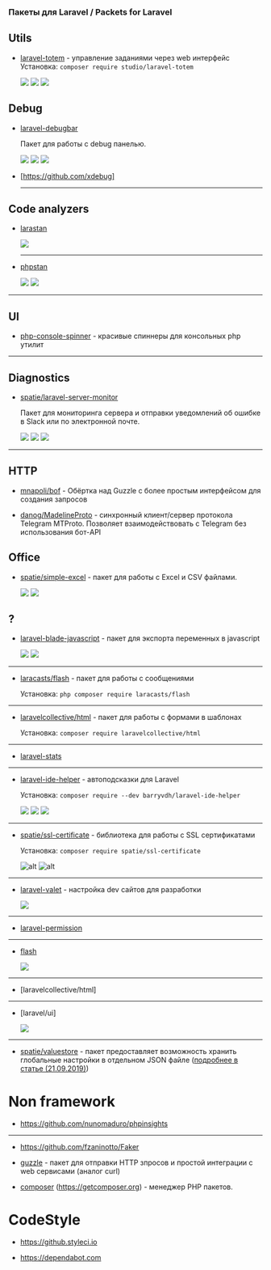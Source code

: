 ### Пакеты для Laravel / Packets for Laravel



## Utils

- [laravel-totem](https://github.com/codestudiohq/laravel-totem) - управление заданиями через web интерфейс
![]()
    Установка: ```composer require studio/laravel-totem```

    ![](https://img.shields.io/github/stars/codestudiohq/laravel-totem)
    ![](https://img.shields.io/github/license/codestudiohq/laravel-totem)
    ![](https://img.shields.io/badge/Laravel-Ready-Red)

## Debug

- [laravel-debugbar](https://github.com/barryvdh/laravel-debugbar)

    Пакет для работы с debug панелью.

    ![](https://img.shields.io/github/stars/barryvdh/laravel-debugbar)
    ![](https://img.shields.io/github/license/barryvdh/laravel-debugbar)
    ![](https://img.shields.io/badge/Laravel-Ready-Red)
    
- [https://github.com/xdebug]

    ---

## Code analyzers
- [larastan](https://github.com/nunomaduro/larastan)

    ![](https://img.shields.io/badge/Laravel-Ready-Red)
    
    ---

- [phpstan](https://github.com/phpstan/phpstan)

    ![](https://img.shields.io/github/stars/phpstan/phpstan)
    ![](https://img.shields.io/github/license/phpstan/phpstan)

---

## UI
  - [php-console-spinner](https://github.com/alecrabbit/php-console-spinner) - красивые спиннеры для консольных php утилит

---

## Diagnostics

- [spatie/laravel-server-monitor](https://github.com/spatie/laravel-server-monitor)

    Пакет для мониторинга сервера и отправки уведомлений об ошибке в Slack или по электронной почте.

    ![](https://img.shields.io/github/stars/spatie/laravel-server-monitor)
    ![](https://img.shields.io/github/license/spatie/laravel-server-monitor)
    ![](https://img.shields.io/badge/Laravel-Ready-Red)


---

## HTTP

- [mnapoli/bof](https://github.com/mnapoli/bof) - Обёртка над Guzzle с более простым интерфейсом для создания запросов

- [danog/MadelineProto](https://github.com/danog/MadelineProto) - синхронный клиент/сервер протокола Telegram MTProto. Позволяет взаимодействовать с Telegram без использования бот-API

## Office

* [spatie/simple-excel](https://github.com/spatie/simple-excel) - пакет для работы с Excel и CSV файлами.

    ![](https://img.shields.io/github/stars/spatie/simple-excel)
    ![](https://img.shields.io/github/license/spatie/simple-excel)


## ?

* [laravel-blade-javascript](https://github.com/spatie/laravel-blade-javascript) - пакет для экспорта переменных в javascript

    ![](https://img.shields.io/github/stars/spatie/laravel-blade-javascript)
    ![](https://img.shields.io/github/license/spatie/laravel-blade-javascript)
---

* [laracasts/flash](https://github.com/laracasts/flash) - пакет для работы с сообщениями
    
    Установка: ```php composer require laracasts/flash```
---
* [laravelcollective/html](https://laravelcollective.com/docs/6.0/html) - пакет для работы с формами в шаблонах

    Установка: ```composer require laravelcollective/html```
---
* [laravel-stats](https://github.com/stefanzweifel/laravel-stats)
---
- [laravel-ide-helper](https://github.com/barryvdh/laravel-ide-helper) - автоподсказки для Laravel

    Установка: ```composer require --dev barryvdh/laravel-ide-helper```

    ![](https://img.shields.io/github/stars/barryvdh/laravel-ide-helper)
    ![](https://img.shields.io/github/license/barryvdh/laravel-ide-helper)
        ![](https://img.shields.io/badge/Laravel-Ready-Red)
---

 - [spatie/ssl-certificate](https://github.com/spatie/ssl-certificate) - библиотека для работы с SSL сертификатами

    Установка: ```composer require spatie/ssl-certificate```

    ![alt](https://img.shields.io/github/stars/spatie/ssl-certificate)
    ![alt](https://img.shields.io/github/license/spatie/ssl-certificate)
---
* [laravel-valet](https://github.com/laravel/valet) - настройка dev сайтов для разработки

    ![](https://img.shields.io/badge/Laravel-Ready-Red)
---
* [laravel-permission](https://github.com/spatie/laravel-permission)
---
* [flash](https://github.com/laracasts/flash)

    ![](https://img.shields.io/badge/Laravel-Ready-Red)
---
* [laravelcollective/html]
---
* [laravel/ui]

    ![](https://img.shields.io/badge/Laravel-Ready-Red)
---
* [spatie/valuestore](https://github.com/spatie/valuestore) - пакет предоставляет возможность хранить глобальные настройки в отдельном JSON файле ([подробнее в статье (21.09.2019)](https://laravel.demiart.ru/global-application-settings/))



# Non framework
 - https://github.com/nunomaduro/phpinsights
 ---
 - https://github.com/fzaninotto/Faker
 - [guzzle](https://github.com/guzzle/guzzle) - пакет для отправки HTTP зпросов и простой интеграции с web сервисами (аналог curl)
 

 - [composer](https://github.com/composer/composer) (https://getcomposer.org) - менеджер PHP пакетов.

# CodeStyle
 - https://github.styleci.io

 - https://dependabot.com
